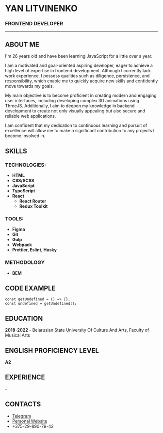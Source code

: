 # YAN LITVINENKO

### FRONTEND DEVELOPER

---

## ABOUT ME

I'm 26 years old and have been learning JavaScript for a little over a year.

I am a motivated and goal-oriented aspiring developer, eager to achieve a high level of expertise in frontend development. Although I currently lack work experience, I possess qualities such as diligence, persistence, and responsibility, which enable me to quickly acquire new skills and confidently move towards my goals.

My main objective is to become proficient in creating modern and engaging user interfaces, including developing complex 3D animations using ThreeJS. Additionally, I aim to deepen my knowledge in backend development to create not only visually appealing but also secure and reliable web applications.

I am confident that my dedication to continuous learning and pursuit of excellence will allow me to make a significant contribution to any projects I become involved in.

## SKILLS

### TECHNOLOGIES:

- **HTML**
- **CSS/SCSS**
- **JavaScript**
- **TypeScript**
- **React**
  - **React Router**
  - **Redux Toolkit**

### TOOLS:

- **Figma**
- **Git**
- **Gulp**
- **Webpack**
- **Prettier, Eslint, Husky**

### METHODOLOGY

- **BEM**

## CODE EXAMPLE

```
const getUndefined = () => {};
const undefined = getUndefined();
```

## EDUCATION

**2018-2022** - Belarusian State University Of Culture And Arts, Faculty of Musical Arts

## ENGLISH PROFICIENCY LEVEL

**A2**

## EXPERIENCE

\-

## CONTACTS

- [Telegram](https://t.me/xDarth_Vaderx)
- [Personal Website](https://pixelpulse.by)
- +375-29-890-79-42
